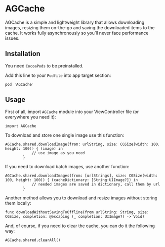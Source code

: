 # AGCache
AGCache is a simple and lightweight library that allows downloading images, resizing them on-the-go and saving the downloaded items to the cache. It works fully asynchronously so you’ll never face performance issues.

## Installation
You need `CocoaPods` to be preinstalled.

Add this line to your `Podfile` into app target section:

```
pod 'AGCache'
```

## Usage
First of all, import `AGCache` module into your ViewController file (or everywhere you need it):

```
import AGCache
```

To download and store one single image use this function:

```
AGCache.shared.downloadImage(from: urlString, size: CGSize(width: 100, height: 100)) { (image) in
            // use image as you need
        }
```

If you need to download batch images, use another function:
```
AGCache.shared.downloadImages(from: [urlStrings], size: CGSize(width: 100, height: 100)) { (cacheDictionary: [String:UIImage?]) in
            // needed images are saved in dictionary, call them by url
        }
```

Another method allows you to download and resize images without storing them locally:

```
func downloadWithoutSavingToOffline(from urlString: String, size: CGSize, completion: @escaping (_ completion: UIImage?) -> Void)
```

And, of course, if you need to clear the cache, you can do it the following way:

```
AGCache.shared.clearAll()
```

